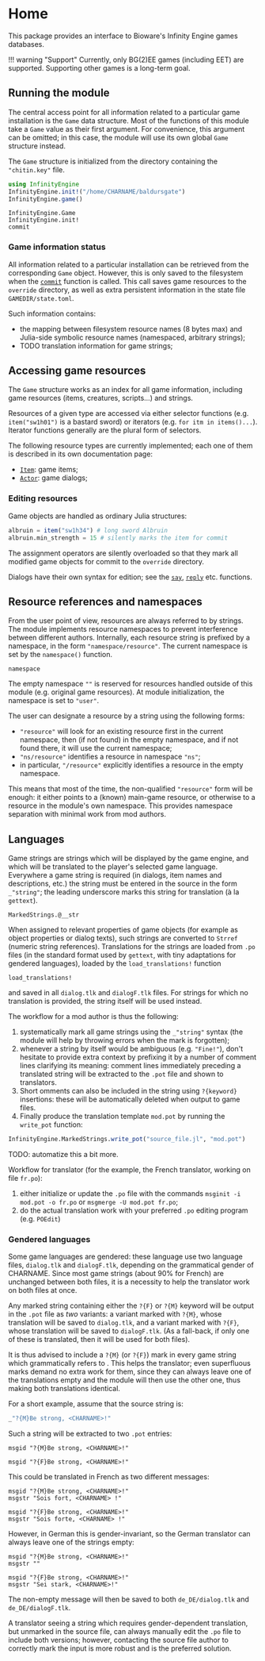 # Home

This package provides an interface to Bioware's Infinity Engine games
databases.

!!! warning "Support"
    Currently, only BG(2)EE games (including EET) are supported.
    Supporting other games is a long-term goal.

## Running the module

The central access point for all information related to a particular
game installation is the `Game` data structure.
Most of the functions of this module take a `Game` value as their first
argument.
For convenience, this argument can be omitted;
in this case, the module will use its own global `Game` structure instead.

The `Game` structure is initialized from the directory
containing the `"chitin.key"` file.

```julia
using InfinityEngine
InfinityEngine.init!("/home/CHARNAME/baldursgate")
InfinityEngine.game()
```
```@docs
InfinityEngine.Game
InfinityEngine.init!
commit
```

### Game information status

All information related to a particular installation
can be retrieved from the corresponding `Game` object.
However, this is only saved to the filesystem
when the [`commit`](@ref) function is called.
This call saves game resources to the `override` directory,
as well as extra persistent information in the state file
`GAMEDIR/state.toml`.

Such information contains:
 - the mapping between filesystem resource names (8 bytes max) and
   Julia-side symbolic resource names (namespaced, arbitrary strings);
 - TODO translation information for game strings;

## Accessing game resources

The `Game` structure works as an index for all game information,
including game resources (items, creatures, scripts...)
and strings.

Resources of a given type are accessed via either selector functions
(e.g. `item("sw1h01")` is a bastard sword)
or iterators (e.g. `for itm in items()...`).
Iterator functions generally are the plural form of selectors.

The following resource types are currently implemented;
each one of them is described in its own documentation page:
 - [`Item`](@ref): game items;
 - [`Actor`](@ref): game dialogs;

### Editing resources

Game objects are handled as ordinary Julia structures:
```julia
albruin = item("sw1h34") # long sword Albruin
albruin.min_strength = 15 # silently marks the item for commit
```
The assignment operators are silently overloaded so that they mark
all modified game objects for commit to the `override` directory.

Dialogs have their own syntax for edition;
see the [`say`](@ref), [`reply`](@ref) etc. functions.

## Resource references and namespaces

From the user point of view, resources are always referred to by strings.
The module implements resource namespaces to prevent interference
between different authors.
Internally, each resource string is prefixed by a namespace,
in the form `"namespace/resource"`.
The current namespace is set by the `namespace()` function.
```@docs
namespace
```
The empty namespace `""` is reserved for resources handled
outside of this module (e.g. original game resources).
At module initialization, the namespace is set to `"user"`.

The user can designate a resource by a string using the following forms:
 - `"resource"` will look for an existing resource first in the current
   namespace, then (if not found) in the empty namespace, and if not found
   there, it will use the current namespace;
 - `"ns/resource"` identifies a resource in namespace `"ns"`;
 - in particular, `"/resource"` explicitly identifies a resource in the
   empty namespace.

This means that most of the time, the non-qualified `"resource"` form
will be enough: it either points to a (known) main-game resource,
or otherwise to a resource in the module's own namespace.
This provides namespace separation with minimal work from mod authors.

## Languages

Game strings are strings which will be displayed by the game engine,
and which will be translated to the player's selected game language.
Everywhere a game string is required (in dialogs, item names and
descriptions, etc.) the string must be entered in the source
in the form `_"string"`; the leading underscore marks this string
for translation (à la `gettext`).

```@docs
MarkedStrings.@__str
```

When assigned to relevant properties of game objects
(for example as object properties or dialog texts),
such strings are converted to `Strref` (numeric string references).
Translations for the strings are loaded from `.po` files
(in the standard format used by `gettext`, with tiny adaptations
for gendered languages), loaded by the `load_translations!` function
```@docs
load_translations!
```
and saved in all `dialog.tlk` and `dialogF.tlk` files.
For strings for which no translation is provided,
the string itself will be used instead.

The workflow for a mod author is thus the following:
1. systematically mark all game strings using the `_"string"` syntax
   (the module will help by throwing errors when the mark is forgotten);
2. whenever a string by itself would be ambiguous (e.g. `"Fine!"`),
   don't hesitate to provide extra context by prefixing it by a number of
   comment lines clarifying its meaning:
   comment lines immediately preceding a translated string
   will be extracted to the `.pot` file and shown to translators.
3. Short omments can also be included in the string using `?{keyword}`
   insertions: these will be automatically deleted when output to game
   files.
4. Finally produce the translation template `mod.pot` by running the
   `write_pot` function:
```julia
InfinityEngine.MarkedStrings.write_pot("source_file.jl", "mod.pot")
```

TODO: automatize this a bit more.

Workflow for translator (for the example, the French translator,
working on file `fr.po`):
1. either initialize or update the `.po` file with the commands
   `msginit -i mod.pot -o fr.po` or `msgmerge -U mod.pot fr.po`;
2. do the actual translation work with your preferred `.po` editing
   program (e.g. `POEdit`)

### Gendered languages

Some game languages are gendered: these language use two language files,
`dialog.tlk` and `dialogF.tlk`, depending on the grammatical gender
of CHARNAME.
Since most game strings (about 90% for French) are unchanged between
both files, it is a necessity to help the translator work on both
files at once.

Any marked string containing either the `?{F}` or `?{M}` keyword
will be output in the `.pot` file as *two* variants:
a variant marked with `?{M}`, whose translation will be saved
to `dialog.tlk`, and a variant marked with `?{F}`,
whose translation will be saved to `dialogF.tlk`.
(As a fall-back, if only one of these is translated,
then it will be used for both files).

It is thus advised to include a `?{M}` (or `?{F}`) mark in every game
string which grammatically refers to <CHARNAME>.
This helps the translator; even superfluous marks demand no extra work
for them, since they can always leave one of the translations empty
and the module will then use the other one, thus making
both translations identical.

For a short example, assume that the source string is:
```julia
_"?{M}Be strong, <CHARNAME>!"
```
Such a string will be extracted to two `.pot` entries:
```pot
msgid "?{M}Be strong, <CHARNAME>!"

msgid "?{F}Be strong, <CHARNAME>!"
```
This could be translated in French as two different messages:
```pot
msgid "?{M}Be strong, <CHARNAME>!"
msgstr "Sois fort, <CHARNAME> !"

msgid "?{F}Be strong, <CHARNAME>!"
msgstr "Sois forte, <CHARNAME> !"
```
However, in German this is gender-invariant, so the German translator
can always leave one of the strings empty:
```pot
msgid "?{M}Be strong, <CHARNAME>!"
msgstr ""

msgid "?{F}Be strong, <CHARNAME>!"
msgstr "Sei stark, <CHARNAME>!"
```
The non-empty message will then be saved to both `de_DE/dialog.tlk`
and `de_DE/dialogF.tlk`.


A translator seeing a string which requires gender-dependent translation,
but unmarked in the source file, can always manually edit the `.po` file
to include both versions;
however, contacting the source file author to correctly mark the input
is more robust and is the preferred solution.
